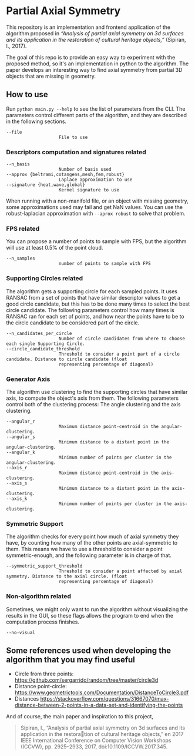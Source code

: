 # Partial Axial Symmetry

This repository is an implementation and frontend application of the algorithm proposed in
_“Analysis of partial axial symmetry on 3d surfaces and its application in the restoration of cultural heritage objects,”_
(Sipiran, I., 2017).

The goal of this repo is to provide an easy way to experiment with the proposed method, so it's an implementation
in python to the algorithm. The paper develops an interesting way to find axial symmetry from partial 3D objects that are
missing in geometry.

## How to use

Run `python main.py --help` to see the list of parameters from the CLI. The parameters control different parts of the
algorithm, and they are described in the following sections.

```
--file              
                    File to use
```

### Descriptors computation and signatures related

```
--n_basis          
                    Number of basis used
--approx {beltrami,cotangens,mesh,fem,robust}
                    Laplace approximation to use
--signature {heat,wave,global}
                    Kernel signature to use
```

When running with a non-manifold file, or an object with missing geometry, some approximations used may fail and get 
NaN values. You can use the robust-laplacian approximation with `--aprox robust` to solve that problem.

### FPS related

You can propose a number of points to sample with FPS,
but the algorithm will use at least 0.5% of the point cloud. 

```
--n_samples
                    number of points to sample with FPS
```

### Supporting Circles related

The algorithm gets a supporting circle for each sampled points. It uses RANSAC from a set of points that have similar
descriptor values to get a good circle candidate, but this has to be done many times to select the best circle candidate.
The following parameters control how many times is RANSAC ran for each set of points, and how near the points have to be
to the circle candidate to be considered part of the circle.  

```
--n_candidates_per_circle
                    Number of circle candidates from where to choose each single Supporting Circle.
--circle_candidate_threshold
                    Threshold to consider a point part of a circle candidate. Distance to circle candidate (float
                    representing percentage of diagonal)
```

### Generator Axis

The algorithm use clustering to find the supporting circles that have similar axis, to compute the object's axis from them.
The following parameters control both of the clustering process: The angle clustering and the axis clustering.

```
--angular_r
                    Maximum distance point-centroid in the angular-clustering.
--angular_s
                    Minimum distance to a distant point in the angular-clustering.
--angular_k
                    Minimum number of points per cluster in the angular-clustering.
--axis_r
                    Maximum distance point-centroid in the axis-clustering.
--axis_s
                    Minimum distance to a distant point in the axis-clustering.
--axis_k
                    Minimum number of points per cluster in the axis-clustering.
```

### Symmetric Support

The algorithm checks for every point how much of axial symmetry they have, by counting how many of the other points are
axial-symmetric to them. This means we have to use a threshold to consider a point symmetric-enough, and the following
parameter is in charge of that.

```
--symmetric_support_threshold
                    Threshold to consider a point affected by axial symmetry. Distance to the axial circle. (float
                    representing percentage of diagonal)
```

### Non-algorithm related

Sometimes, we might only want to run the algorithm without visualizing the results in the GUI, so these flags allows the
program to end when the computation process finishes.

```
--no-visual
```


## Some references used when developing the algorithm that you may find useful

* Circle from three points: https://github.com/sergarrido/random/tree/master/circle3d
* Distance point-circle: https://www.geometrictools.com/Documentation/DistanceToCircle3.pdf
* Distances https://stackoverflow.com/questions/31667070/max-distance-between-2-points-in-a-data-set-and-identifying-the-points

And of course, the main paper and inspiration to this project,
>Sipiran, I., “Analysis of partial axial symmetry on 3d surfaces and its application in the restoration of cultural heritage objects,” en 2017 IEEE International Conference on Computer Vision
Workshops (ICCVW), pp. 2925–2933, 2017, doi:10.1109/ICCVW.2017.345.